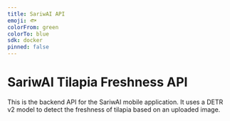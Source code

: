 ```yaml
---
title: SariwAI API
emoji: 🐟
colorFrom: green
colorTo: blue
sdk: docker
pinned: false
---
```


# SariwAI Tilapia Freshness API

This is the backend API for the SariwAI mobile application.
It uses a DETR v2 model to detect the freshness of tilapia based on an uploaded image.